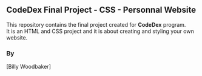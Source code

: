 ## CodeDex Final Project - CSS - Personnal Website

This repository contains the final project created for **CodeDex** program.  
It is an HTML and CSS project and it is about creating and styling your own website.


### By
[Billy Woodbaker]  
